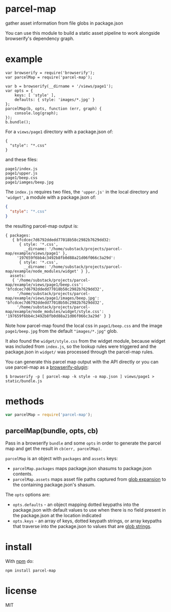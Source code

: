 # parcel-map

gather asset information from file globs in package.json 

You can use this module to build a static asset pipeline to work alongside
browserify's dependency graph.

# example

```
var browserify = require('browserify');
var parcelMap = require('parcel-map');

var b = browserify(__dirname + '/views/page1');
var opts = {
    keys: [ 'style' ],
    defaults: { style: 'images/*.jpg' }
};
parcelMap(b, opts, function (err, graph) {
    console.log(graph);
});
b.bundle();
```

For a `views/page1` directory with a package.json of:

```
{
  "style": "*.css"
}
```

and these files:


```
page1/index.js
page1/upper.js
page1/beep.css
page1/iamges/beep.jpg
```

The `index.js` requires two files, the `'upper.js'` in the local directory and
`'widget'`, a module with a package.json of:

``` json
{
  "style": "*.css"
}
```

the resulting parcel-map output is:

```
{ packages: 
   { bfcdcec7d6792ddedd77018b58c2982b7629dd32: 
      { style: '*.css',
        __dirname: '/home/substack/projects/parcel-map/example/views/page1' },
     '197659f6bb4c3492b8fb0d88a21d06f066c3a29d': 
      { style: '*.css',
        __dirname: '/home/substack/projects/parcel-map/example/node_modules/widget' } },
  assets: 
   { '/home/substack/projects/parcel-map/example/views/page1/beep.css': 'bfcdcec7d6792ddedd77018b58c2982b7629dd32',
     '/home/substack/projects/parcel-map/example/views/page1/images/beep.jpg': 'bfcdcec7d6792ddedd77018b58c2982b7629dd32',
     '/home/substack/projects/parcel-map/example/node_modules/widget/style.css': '197659f6bb4c3492b8fb0d88a21d06f066c3a29d' } }
```

Note how parcel-map found the local css in `page1/beep.css` and the image
`page1/beep.jpg` from the default `"images/*.jpg"` glob.

It also found the `widget/style.css` from the widget module, because widget was
included from `index.js`, so the lookup rules were triggered and the
package.json in `widget/` was processed through the parcel-map rules.

You can generate this parcel map output with the API directly or you can use
parcel-map as a
[browserify-plugin](https://github.com/substack/node-browserify#plugins):

```
$ browserify -p [ parcel-map -k style -o map.json ] views/page1 > static/bundle.js
```

# methods

``` js
var parcelMap = require('parcel-map');
```

## parcelMap(bundle, opts, cb)

Pass in a browserify `bundle` and some `opts` in order to generate the parcel
map and get the result in `cb(err, parcelMap)`.

`parcelMap` is an object with `packages` and `assets` keys:

* `parcelMap.packages` maps package.json shasums to package.json contents.
* `parcelMap.assets` maps asset file paths captured from
[glob expansion](https://npmjs.org/package/glob)
to the containing package.json's shasum.

The `opts` options are:

* `opts.defaults` - an object mapping dotted keypaths into the package.json with
default values to use when there is no field present in the package.json at the
location indicated
* `opts.keys` - an array of keys, dotted keypath strings, or array keypaths that
traverse into the package.json to values that are
[glob strings](https://npmjs.org/package/glob).

# install

With [npm](https://npmjs.org) do:

```
npm install parcel-map
```

# license

MIT
